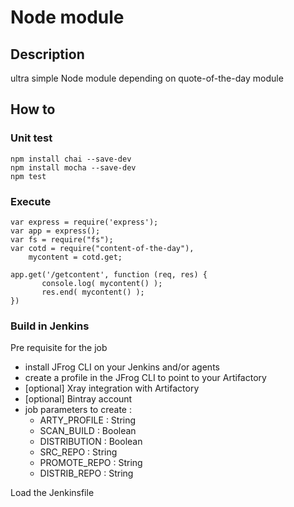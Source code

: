 # Node module

## Description 

ultra simple Node module depending on quote-of-the-day module 

## How to 

### Unit test

```
npm install chai --save-dev
npm install mocha --save-dev
npm test
```

### Execute

```
var express = require('express');
var app = express();
var fs = require("fs");
var cotd = require("content-of-the-day"),
    mycontent = cotd.get;

app.get('/getcontent', function (req, res) {
       console.log( mycontent() );
       res.end( mycontent() );
})

```

### Build in Jenkins

Pre requisite for the job
- install JFrog CLI on your Jenkins and/or agents
- create a profile in the JFrog CLI to point to your Artifactory 
- [optional] Xray integration with Artifactory 
- [optional] Bintray account 
- job parameters to create :
	- ARTY_PROFILE : String 
	- SCAN_BUILD   : Boolean  
	- DISTRIBUTION : Boolean   
	- SRC_REPO     : String 
	- PROMOTE_REPO : String 
	- DISTRIB_REPO : String 

Load the Jenkinsfile
